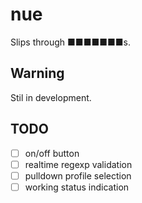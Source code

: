 # nue

Slips through ■■■■■■■s.

## Warning

Stil in development.

## TODO

- [ ] on/off button
- [ ] realtime regexp validation
- [ ] pulldown profile selection
- [ ] working status indication
